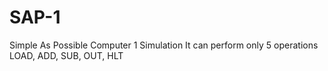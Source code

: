 # SAP-1
Simple As Possible Computer 1 Simulation
It can perform only 5 operations
LOAD, ADD, SUB, OUT, HLT
